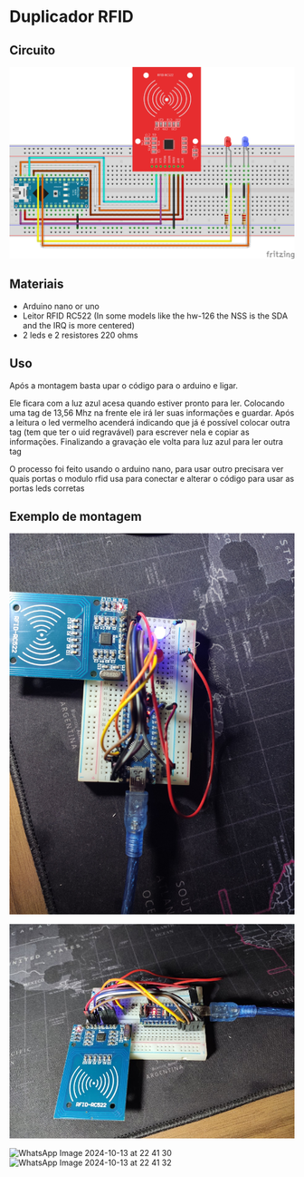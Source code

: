 # Duplicador RFID

## Circuito

![Schematics](/images/schematics.png)


## Materiais

- Arduino nano or uno
- Leitor RFID RC522 (In some models like the hw-126 the NSS is the SDA and the IRQ is more centered)
- 2 leds e 2 resistores 220 ohms

## Uso

Após a montagem basta upar o código para o arduino e ligar.

Ele ficara com a luz azul acesa quando estiver pronto para ler. Colocando uma tag de 13,56 Mhz na frente ele irá ler suas informações e guardar. Após a leitura o led vermelho acenderá indicando que já  é possível colocar outra tag (tem que ter o uid regravável) para escrever nela e copiar as informações. Finalizando a gravaçào ele volta para luz azul para ler outra tag

O processo foi feito usando o arduino nano, para usar outro precisara ver quais portas o modulo rfid usa para conectar e alterar o código para usar as portas leds corretas

## Exemplo de montagem

![Top](/images/top.jpg)

![Side](/images/side.jpg)


![WhatsApp Image 2024-10-13 at 22 41 30](https://github.com/user-attachments/assets/35ae183e-7927-47bb-b4e6-d4f130da55c3)
![WhatsApp Image 2024-10-13 at 22 41 32](https://github.com/user-attachments/assets/8c438eb1-2f76-4c89-88e2-658c4dbcbff8)


